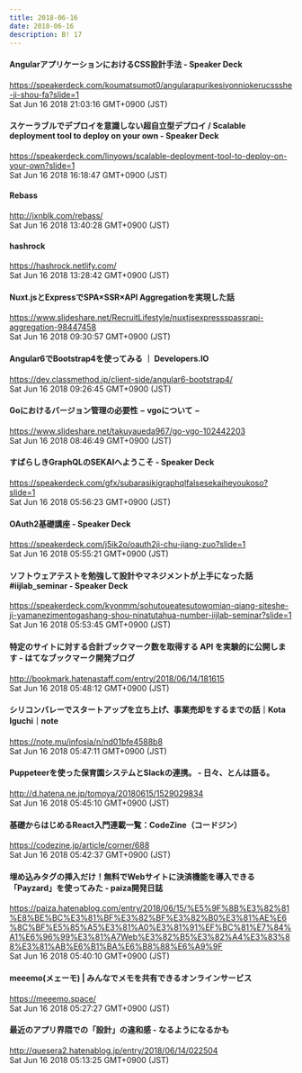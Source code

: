 ```yaml
---
title: 2018-06-16
date: 2018-06-16
description: B! 17
---
```


#### AngularアプリケーションにおけるCSS設計手法 - Speaker Deck
https://speakerdeck.com/koumatsumot0/angularapurikesiyonniokerucssshe-ji-shou-fa?slide=1<br>
Sat Jun 16 2018 21:03:16 GMT+0900 (JST)<br>


#### スケーラブルでデプロイを意識しない超自立型デプロイ / Scalable deployment tool to deploy on your own - Speaker Deck
https://speakerdeck.com/linyows/scalable-deployment-tool-to-deploy-on-your-own?slide=1<br>
Sat Jun 16 2018 16:18:47 GMT+0900 (JST)<br>


#### Rebass
http://jxnblk.com/rebass/<br>
Sat Jun 16 2018 13:40:28 GMT+0900 (JST)<br>


#### hashrock
https://hashrock.netlify.com/<br>
Sat Jun 16 2018 13:28:42 GMT+0900 (JST)<br>


#### Nuxt.jsとExpressでSPA×SSR×API Aggregationを実現した話
https://www.slideshare.net/RecruitLifestyle/nuxtjsexpressspassrapi-aggregation-98447458<br>
Sat Jun 16 2018 09:30:57 GMT+0900 (JST)<br>


#### Angular6でBootstrap4を使ってみる ｜ Developers.IO
https://dev.classmethod.jp/client-side/angular6-bootstrap4/<br>
Sat Jun 16 2018 09:26:45 GMT+0900 (JST)<br>


#### Goにおけるバージョン管理の必要性 − vgoについて −
https://www.slideshare.net/takuyaueda967/go-vgo-102442203<br>
Sat Jun 16 2018 08:46:49 GMT+0900 (JST)<br>


#### すばらしきGraphQLのSEKAIへようこそ - Speaker Deck
https://speakerdeck.com/gfx/subarasikigraphqlfalsesekaiheyoukoso?slide=1<br>
Sat Jun 16 2018 05:56:23 GMT+0900 (JST)<br>


#### OAuth2基礎講座 - Speaker Deck
https://speakerdeck.com/j5ik2o/oauth2ji-chu-jiang-zuo?slide=1<br>
Sat Jun 16 2018 05:55:21 GMT+0900 (JST)<br>


#### ソフトウェアテストを勉強して設計やマネジメントが上手になった話 #iijlab_seminar - Speaker Deck
https://speakerdeck.com/kyonmm/sohutoueatesutowomian-qiang-siteshe-ji-yamanezimentogashang-shou-ninatutahua-number-iijlab-seminar?slide=1<br>
Sat Jun 16 2018 05:53:45 GMT+0900 (JST)<br>


#### 特定のサイトに対する合計ブックマーク数を取得する API を実験的に公開します - はてなブックマーク開発ブログ
http://bookmark.hatenastaff.com/entry/2018/06/14/181615<br>
Sat Jun 16 2018 05:48:12 GMT+0900 (JST)<br>


#### シリコンバレーでスタートアップを立ち上げ、事業売却をするまでの話｜Kota Iguchi｜note
https://note.mu/infosia/n/nd01bfe4588b8<br>
Sat Jun 16 2018 05:47:11 GMT+0900 (JST)<br>


#### Puppeteerを使った保育園システムとSlackの連携。 - 日々、とんは語る。
http://d.hatena.ne.jp/tomoya/20180615/1529029834<br>
Sat Jun 16 2018 05:45:10 GMT+0900 (JST)<br>


#### 基礎からはじめるReact入門連載一覧：CodeZine（コードジン）
https://codezine.jp/article/corner/688<br>
Sat Jun 16 2018 05:42:37 GMT+0900 (JST)<br>


#### 埋め込みタグの挿入だけ！無料でWebサイトに決済機能を導入できる「Payzard」を使ってみた - paiza開発日誌
https://paiza.hatenablog.com/entry/2018/06/15/%E5%9F%8B%E3%82%81%E8%BE%BC%E3%81%BF%E3%82%BF%E3%82%B0%E3%81%AE%E6%8C%BF%E5%85%A5%E3%81%A0%E3%81%91%EF%BC%81%E7%84%A1%E6%96%99%E3%81%A7Web%E3%82%B5%E3%82%A4%E3%83%88%E3%81%AB%E6%B1%BA%E6%B8%88%E6%A9%9F<br>
Sat Jun 16 2018 05:40:10 GMT+0900 (JST)<br>


#### meeemo(メェーモ) | みんなでメモを共有できるオンラインサービス
https://meeemo.space/<br>
Sat Jun 16 2018 05:27:27 GMT+0900 (JST)<br>


#### 最近のアプリ界隈での「設計」の違和感 - なるようになるかも
http://quesera2.hatenablog.jp/entry/2018/06/14/022504<br>
Sat Jun 16 2018 05:13:25 GMT+0900 (JST)<br>


